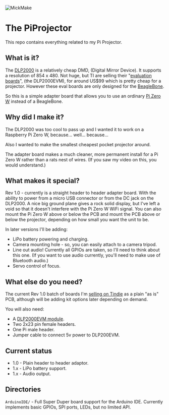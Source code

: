 
![MickMake](https://www.mickmake.com/banner.png)


# The PiProjector
This repo contains everything related to my Pi Projector.

## What is it?
The [DLP2000](http://www.ti.com/product/DLP2000) is a relatively cheap DMD, (Digital Mirror Device). It supports a resolution of 854 x 480. Not huge, but TI are selling their "[evaluation boards](http://www.ti.com/tool/DLPDLCR2000EVM)", (the DLP2000EVM), for around US$99 which is pretty cheap for a projector. However these eval boards are only designed for the [BeagleBone](http://beagleboard.org/bone).

So this is a simple adapter board that allows you to use an ordinary [Pi Zero W](https://www.raspberrypi.org/products/raspberry-pi-zero-w/) instead of a BeagleBone.


## Why did I make it?
The DLP2000 was too cool to pass up and I wanted it to work on a Raspberry Pi Zero W, because... well... because...

Also I wanted to make the smallest cheapest pocket projector around.

The adapter board makes a much cleaner, more permanent install for a Pi Zero W rather than a rats nest of wires. (If you saw my video on this, you would understand.)


## What makes it special?
Rev 1.0 - currently is a straight header to header adapter board. With the ability to power from a micro USB connector or from the DC jack on the DLP2000.
A nice big ground plane gives a rock solid display, but I've left a void so that it doesn't interfere with the Pi Zero W WiFi signal.
You can also mount the Pi Zero W above or below the PCB and mount the PCB above or below the projector, depending on how small you want the unit to be.

In later versions I'll be adding:

* LiPo battery powering and charging.
* Camera mounting hole - so, you can easily attach to a camera tripod.
* Line out audio! Currently all GPIOs are taken, so I'll need to think about this one. (If you want to use audio currently, you'll need to make use of Bluetooth audio.)
* Servo control of focus.


## What else do you need?
The current Rev 1.0 batch of boards I'm [selling on Tindie](https://www.tindie.com/products/mickmake/pi-projector/) as a plain  "as is" PCB, although will be adding kit options later depending on demand.

You will also need:

* A [DLP2000EVM module](http://www.ti.com/tool/DLPDLCR2000EVM).
* Two 2x23 pin female headers.
* One Pi male header.
* Jumper cable to connect 5v power to DLP200EVM.


## Current status
- 1.0 - Plain header to header adaptor.
- 1.x - LiPo battery support.
- 1.x - Audio output.


## Directories
`ArduinoIDE/` - Full Super Duper board support for the Arduino IDE. Currently implements basic GPIOs, SPI ports, LEDs, but no limited API.

